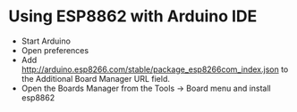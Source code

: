 # Using ESP8862 with Arduino IDE

- Start Arduino
- Open preferences
- Add http://arduino.esp8266.com/stable/package_esp8266com_index.json to the Additional Board Manager URL field.
- Open the Boards Manager from the Tools -> Board menu and install esp8862
